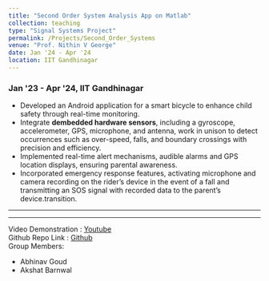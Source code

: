 ```yaml
---
title: "Second Order System Analysis App on Matlab"
collection: teaching
type: "Signal Systems Project"
permalink: /Projects/Second_Order_Systems
venue: "Prof. Nithin V George"
date: Jan '24 - Apr '24
location: IIT Gandhinagar
---
```



### Jan '23 - Apr '24, IIT Gandhinagar

* Developed an Android application for a smart bicycle to enhance child safety through real-time monitoring.
* Integrate **dembedded hardware sensors**, including a gyroscope, accelerometer, GPS, microphone, and antenna, work in unison to detect occurrences such as over-speed, falls, and boundary crossings with precision and efficiency.
* Implemented real-time alert mechanisms, audible alarms and GPS location displays, ensuring parental awareness.
* Incorporated emergency response features, activating microphone and camera recording on the rider’s device in the event of a fall and transmitting an SOS signal with recorded data to the parent’s device.transition.


<hr>
<hr>

Video Demonstration : [Youtube](https://youtu.be/fA2nxhroGQ0) \
Github Repo Link : [Github](https://github.com/aditya-me13/SSRP-CS-IITGN/tree/main/3.%20Second%20Order%20Systems) \
Group Members: 
- Abhinav Goud
- Akshat Barnwal

<!--Heading 1
======

Heading 2
======

Heading 3
======
-->